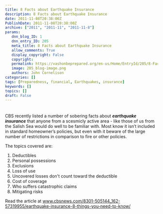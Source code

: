 ```yaml
---
title: 8 Facts about Earthquake Insurance
description: 8 Facts about Earthquake Insurance
date: 2011-11-08T20:38:00Z
PublishDate: 2011-11-08T20:38:00Z
archive: ["2011", "2011-11", "2011-11-8"]
params:
   dnn_blog_ID: 1
   dnn_entry_ID: 205
   meta_title: 8 Facts about Earthquake Insurance
   allow_comments: True
   display_copyright: False
   copyright: 
   permalink: https://vashonbeprepared.org/en-us/Home/EntryId/205/8-Facts-about-Earthquake-Insurance
   image: 205_blog-image.png
   authors: John Cornelison
categories: []
tags: [Preparedness, financial, Earthquakes, insurance]
keywords: []
topics: []
draft: False
---
```


<div class="wlWriterHeaderFooter" style="padding-bottom: 4px; margin: 0px; padding-left: 0px; padding-right: 0px; float: none; padding-top: 4px;"></div>
<p>CBS recently listed a number of sobering facts about <em><strong>earthquake insurance</strong></em> that anyone from a scesmicly active area - like those of us from the Salish Sea would do well to be familiar with. Most know it isn&rsquo;t included in standard homeowner&rsquo;s policies, but even with it beware of the large number of restrictions in comparison to fire or other policies.</p>
<p>The topics covered are:</p>
<ol>
    <li>Deductibles </li>
    <li>Personal possessions </li>
    <li>Exclusions </li>
    <li>Loss of use </li>
    <li>Uncovered losses don't count toward the deductible </li>
    <li>Cost of coverage </li>
    <li>Who suffers catastrophic claims </li>
    <li>Mitigating risks </li>
</ol>
<p>Read the article at <a href="http://www.cbsnews.com/8301-505144_162-57319955/earthquake-insurance-8-things-you-need-to-know/" title="http://www.cbsnews.com/8301-505144_162-57319955/earthquake-insurance-8-things-you-need-to-know/">www.cbsnews.com/8301-505144_162-57319955/earthquake-insurance-8-things-you-need-to-know/</a></p>
